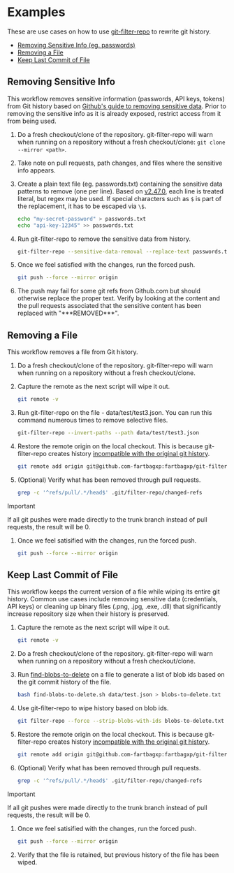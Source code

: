 # Examples

These are use cases on how to use [git-filter-repo](https://github.com/newren/git-filter-repo) to rewrite git history.

- [Removing Sensitive Info (eg. passwords)](#removing-sensitive-info)
- [Removing a File](#removing-a-file)
- [Keep Last Commit of File](#keep-last-commit-of-file)

## Removing Sensitive Info

This workflow removes sensitive information (passwords, API keys, tokens) from Git history based on [Github's guide to removing sensitive data](https://docs.github.com/en/authentication/keeping-your-account-and-data-secure/removing-sensitive-data-from-a-repository#about-sensitive-data-exposure). Prior to removing the sensitive info as it is already exposed, restrict access from it from being used.

1. Do a fresh checkout/clone of the repository. git-filter-repo will warn when running on a repository without a fresh checkout/clone: `git clone --mirror <path>`.

1. Take note on pull requests, path changes, and files where the sensitive info appears.

1. Create a plain text file (eg. passwords.txt) containing the sensitive data patterns to remove (one per line). Based on [v2.47.0](https://github.com/newren/git-filter-repo/blob/v2.47.0/git-filter-repo#L2015-L2021), each line is treated literal, but regex may be used. If special characters such as `$` is part of the replacement, it has to be escaped via `\$`.

   ```bash
   echo "my-secret-password" > passwords.txt
   echo "api-key-12345" >> passwords.txt
   ```

1. Run git-filter-repo to remove the sensitive data from history.

   ```bash
   git-filter-repo --sensitive-data-removal --replace-text passwords.txt
   ```

1. Once we feel satisfied with the changes, run the forced push.

   ```bash
   git push --force --mirror origin
   ```

1. The push may fail for some git refs from Github.com but should otherwise replace the proper text. Verify by looking at the content and the pull requests associated that the sensitive content has been replaced with "\*\*\*REMOVED\*\*\*".

## Removing a File

This workflow removes a file from Git history.

1. Do a fresh checkout/clone of the repository. git-filter-repo will warn when running on a repository without a fresh checkout/clone.

1. Capture the remote as the next script will wipe it out.

   ```bash
   git remote -v
   ```

1. Run git-filter-repo on the file - data/test/test3.json. You can run this command numerous times to remove selective files.

   ```bash
   git-filter-repo --invert-paths --path data/test/test3.json
   ```

1. Restore the remote origin on the local checkout. This is because git-filter-repo creates history [incompatible with the original git history](https://github.com/newren/git-filter-repo/issues/46#issuecomment-573733491).

   ```bash
   git remote add origin git@github.com-fartbagxp:fartbagxp/git-filter-repo-test.git
   ```

1. (Optional) Verify what has been removed through pull requests.

   ```bash
   grep -c '^refs/pull/.*/head$' .git/filter-repo/changed-refs
   ```

> [!IMPORTANT]
> If all git pushes were made directly to the trunk branch instead of pull requests, the result will be 0.

1. Once we feel satisified with the changes, run the forced push.

   ```bash
   git push --force --mirror origin
   ```

## Keep Last Commit of File

This workflow keeps the current version of a file while wiping its entire git history. Common use cases include removing sensitive data (credentials, API keys) or cleaning up binary files (.png, .jpg, .exe, .dll) that significantly increase repository size when their history is preserved.

1. Capture the remote as the next script will wipe it out.

   ```bash
   git remote -v
   ```

1. Do a fresh checkout/clone of the repository. git-filter-repo will warn when running on a repository without a fresh checkout/clone.

1. Run [find-blobs-to-delete](../find-blobs-to-delete.sh) on a file to generate a list of blob ids based on the git commit history of the file.

   ```bash
   bash find-blobs-to-delete.sh data/test.json > blobs-to-delete.txt
   ```

1. Use git-filter-repo to wipe history based on blob ids.

   ```bash
   git filter-repo --force --strip-blobs-with-ids blobs-to-delete.txt
   ```

1. Restore the remote origin on the local checkout. This is because git-filter-repo creates history [incompatible with the original git history](https://github.com/newren/git-filter-repo/issues/46#issuecomment-573733491).

   ```bash
   git remote add origin git@github.com-fartbagxp:fartbagxp/git-filter-repo-test.git
   ```

1. (Optional) Verify what has been removed through pull requests.

   ```bash
   grep -c '^refs/pull/.*/head$' .git/filter-repo/changed-refs
   ```

> [!IMPORTANT]
> If all git pushes were made directly to the trunk branch instead of pull requests, the result will be 0.

1. Once we feel satisified with the changes, run the forced push.

   ```bash
   git push --force --mirror origin
   ```

1. Verify that the file is retained, but previous history of the file has been wiped.
